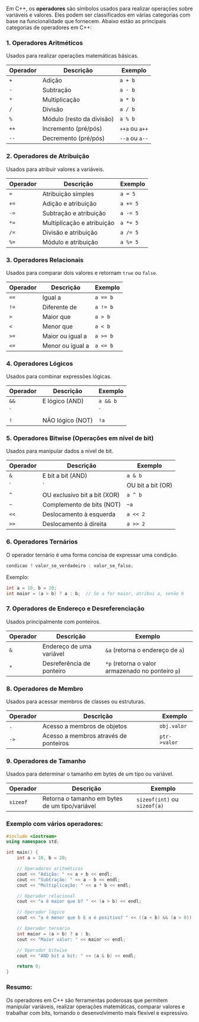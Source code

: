 Em C++, os **operadores** são símbolos usados para realizar operações sobre variáveis e valores. Eles podem ser classificados em várias categorias com base na funcionalidade que fornecem. Abaixo estão as principais categorias de operadores em C++:

### 1. **Operadores Aritméticos**
Usados para realizar operações matemáticas básicas.

| Operador | Descrição               | Exemplo         |
|----------|-------------------------|-----------------|
| `+`      | Adição                   | `a + b`         |
| `-`      | Subtração                | `a - b`         |
| `*`      | Multiplicação            | `a * b`         |
| `/`      | Divisão                  | `a / b`         |
| `%`      | Módulo (resto da divisão)| `a % b`         |
| `++`     | Incremento (pré/pós)     | `++a` ou `a++`  |
| `--`     | Decremento (pré/pós)     | `--a` ou `a--`  |

### 2. **Operadores de Atribuição**
Usados para atribuir valores a variáveis.

| Operador | Descrição                      | Exemplo         |
|----------|--------------------------------|-----------------|
| `=`      | Atribuição simples             | `a = 5`         |
| `+=`     | Adição e atribuição            | `a += 5`        |
| `-=`     | Subtração e atribuição         | `a -= 5`        |
| `*=`     | Multiplicação e atribuição     | `a *= 5`        |
| `/=`     | Divisão e atribuição           | `a /= 5`        |
| `%=`     | Módulo e atribuição            | `a %= 5`        |

### 3. **Operadores Relacionais**
Usados para comparar dois valores e retornam `true` ou `false`.

| Operador | Descrição                      | Exemplo         |
|----------|--------------------------------|-----------------|
| `==`     | Igual a                       | `a == b`        |
| `!=`     | Diferente de                  | `a != b`        |
| `>`      | Maior que                     | `a > b`         |
| `<`      | Menor que                     | `a < b`         |
| `>=`     | Maior ou igual a              | `a >= b`        |
| `<=`     | Menor ou igual a              | `a <= b`        |

### 4. **Operadores Lógicos**
Usados para combinar expressões lógicas.

| Operador | Descrição                      | Exemplo             |
|----------|--------------------------------|---------------------|
| `&&`     | E lógico (AND)                 | `a && b`            |
| `||`     | OU lógico (OR)                 | `a || b`            |
| `!`      | NÃO lógico (NOT)               | `!a`                |

### 5. **Operadores Bitwise** (Operações em nível de bit)
Usados para manipular dados a nível de bit.

| Operador | Descrição                       | Exemplo         |
|----------|---------------------------------|-----------------|
| `&`      | E bit a bit (AND)               | `a & b`         |
| `|`      | OU bit a bit (OR)               | `a | b`         |
| `^`      | OU exclusivo bit a bit (XOR)    | `a ^ b`         |
| `~`      | Complemento de bits (NOT)       | `~a`            |
| `<<`     | Deslocamento à esquerda         | `a << 2`        |
| `>>`     | Deslocamento à direita          | `a >> 2`        |

### 6. **Operadores Ternários**
O operador ternário é uma forma concisa de expressar uma condição.

```cpp
condicao ? valor_se_verdadeiro : valor_se_falso;
```
Exemplo:
```cpp
int a = 10, b = 20;
int maior = (a > b) ? a : b;  // Se a for maior, atribui a, senão b
```

### 7. **Operadores de Endereço e Desreferenciação**
Usados principalmente com ponteiros.

| Operador | Descrição                  | Exemplo         |
|----------|----------------------------|-----------------|
| `&`      | Endereço de uma variável    | `&a` (retorna o endereço de `a`) |
| `*`      | Desreferência de ponteiro   | `*p` (retorna o valor armazenado no ponteiro `p`) |

### 8. **Operadores de Membro**
Usados para acessar membros de classes ou estruturas.

| Operador | Descrição                      | Exemplo         |
|----------|--------------------------------|-----------------|
| `.`      | Acesso a membros de objetos    | `obj.valor`     |
| `->`     | Acesso a membros através de ponteiros | `ptr->valor` |

### 9. **Operadores de Tamanho**
Usados para determinar o tamanho em bytes de um tipo ou variável.

| Operador | Descrição                     | Exemplo         |
|----------|-------------------------------|-----------------|
| `sizeof` | Retorna o tamanho em bytes de um tipo/variável | `sizeof(int)` ou `sizeof(a)` |

### Exemplo com vários operadores:

```cpp
#include <iostream>
using namespace std;

int main() {
    int a = 10, b = 20;

    // Operadores aritméticos
    cout << "Adição: " << a + b << endl;
    cout << "Subtração: " << a - b << endl;
    cout << "Multiplicação: " << a * b << endl;

    // Operador relacional
    cout << "a é maior que b? " << (a > b) << endl;

    // Operador lógico
    cout << "a é menor que b E a é positivo? " << ((a < b) && (a > 0)) << endl;

    // Operador ternário
    int maior = (a > b) ? a : b;
    cout << "Maior valor: " << maior << endl;

    // Operador bitwise
    cout << "AND bit a bit: " << (a & b) << endl;

    return 0;
}
```

### Resumo:
Os operadores em C++ são ferramentas poderosas que permitem manipular variáveis, realizar operações matemáticas, comparar valores e trabalhar com bits, tornando o desenvolvimento mais flexível e expressivo.